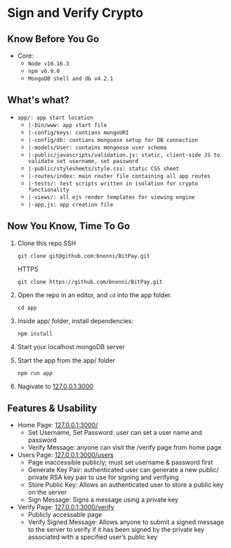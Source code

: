 # Sign and Verify Crypto
## Know Before You Go
* Core:
   - `Node v10.16.3`
   - `npm v6.9.0`
   - `MongoDB shell and db v4.2.1`

## What's what?
* `app/: app start location`
   - `|-bin/www: app start file`
   - `|-config/keys: contians mongoURI`
   - `|-config/db: contians mongoose setup for DB connection`
   - `|-models/User: contains mongoose user schema`
   - `|-public/javascripts/validation.js: static, client-side JS to validate set username, set password`
   - `|-public/stylesheets/style.css: static CSS sheet`
   - `|-routes/index: main router file containing all app routes`
   - `|-tests/: test scripts written in isolation for crypto functionality`
   - `|-views/: all ejs render templates for viewing engine`
   - `|-app.js: app creation file`

## Now You Know, Time To Go
1. Clone this repo
   SSH
   ```
   git clone git@github.com:bnonni/BitPay.git
   ```
   HTTPS
   ```
   git clone https://github.com/bnonni/BitPay.git
   ```

2. Open the repo in an editor, and `cd` into the app folder. 
   ```
   cd app
   ```

3. Inside app/ folder, install dependencies:
   ```
   npm install
   ```

4. Start your localhost mongoDB server

5. Start the app from the app/ folder 
   ```
   npm run app
   ```

6. Nagivate to [127.0.0.1:3000](http://127.0.0.1:3000)

## Features & Usability
* Home Page: [127.0.0.1:3000/](http://127.0.0.1:3000/)
   - Set Username, Set Password: user can set a user name and password
   - Verify Message: anyone can visit the /verify page from home page
* Users Page: [127.0.0.1:3000/users](http://127.0.0.1:3000/users)
   - Page inaccessible publicly; must set username & password first
   - Generate Key Pair: authenticated user can generate a new public/ private RSA key pair to use for signing and verifying
   - Store Public Key: Allows an authenticated user to store a public key on the server
   - Sign Message: Signs a message using a private key
* Verify Page: [127.0.0.1:3000/verify](http://127.0.0.1:3000/verify)
   - Publicly accessable page
   - Verify Signed Message: Allows anyone to submit a signed message to the server to verify if it has been signed by the private key associated with a specified user’s public key




